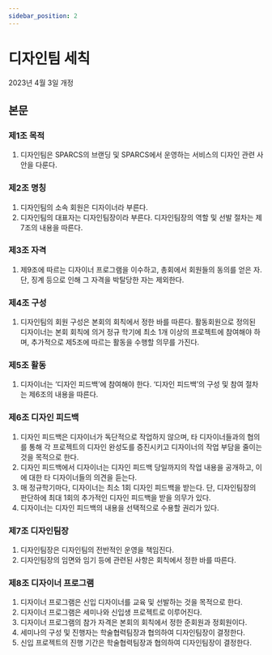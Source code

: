 ```yaml
---
sidebar_position: 2
---
```


# 디자인팀 세칙

2023년 4월 3일 개정

## 본문

### 제1조 목적

1. 디자인팀은 SPARCS의 브랜딩 및 SPARCS에서 운영하는 서비스의 디자인 관련 사안을 다룬다.

### 제2조 명칭

1. 디자인팀의 소속 회원은 디자이너라 부른다.
2. 디자인팀의 대표자는 디자인팀장이라 부른다. 디자인팀장의 역할 및 선발 절차는 제7조의 내용을 따른다.

### 제3조 자격

1. 제9조에 따르는 디자이너 프로그램을 이수하고, 총회에서 회원들의 동의를 얻은 자. 단, 징계 등으로 인해 그 자격을 박탈당한 자는 제외한다.

### 제4조 구성

1. 디자인팀의 회원 구성은 본회의 회칙에서 정한 바를 따른다. 활동회원으로 정의된 디자이너는 본회 회칙에 의거 정규 학기에 최소 1개 이상의 프로젝트에 참여해야 하며, 추가적으로 제5조에 따르는 활동을 수행할 의무를 가진다.

### 제5조 활동

1. 디자이너는 ‘디자인 피드백’에 참여해야 한다. ‘디자인 피드백’의 구성 및 참여 절차는 제6조의 내용을 따른다.

### 제6조 디자인 피드백

1. 디자인 피드백은 디자이너가 독단적으로 작업하지 않으며, 타 디자이너들과의 협의를 통해 각 프로젝트의 디자인 완성도를 증진시키고 디자이너의 작업 부담을 줄이는 것을 목적으로 한다.
2. 디자인 피드백에서 디자이너는 디자인 피드백 당일까지의 작업 내용을 공개하고, 이에 대한 타 디자이너들의 의견을 듣는다.
3. 매 정규학기마다, 디자이너는 최소 1회 디자인 피드백을 받는다. 단, 디자인팀장의 판단하에 최대 1회의 추가적인 디자인 피드백을 받을 의무가 있다.
4. 디자이너는 디자인 피드백의 내용을 선택적으로 수용할 권리가 있다.

### 제7조 디자인팀장

1. 디자인팀장은 디자인팀의 전반적인 운영을 책임진다.
2. 디자인팀장의 임면와 임기 등에 관련된 사항은 회칙에서 정한 바를 따른다.

### 제8조 디자이너 프로그램

1. 디자이너 프로그램은 신입 디자이너를 교육 및 선발하는 것을 목적으로 한다.
2. 디자이너 프로그램은 세미나와 신입생 프로젝트로 이루어진다.
3. 디자이너 프로그램의 참가 자격은 본회의 회칙에서 정한 준회원과 정회원이다.
4. 세미나의 구성 및 진행자는 학술협력팀장과 협의하여 디자인팀장이 결정한다.
5. 신입 프로젝트의 진행 기간은 학술협력팀장과 협의하여 디자인팀장이 결정한다.
